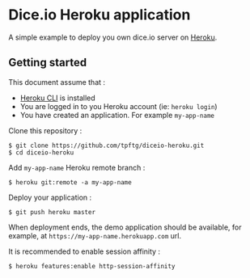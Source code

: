 # Dice.io Heroku application

A simple example to deploy you own dice.io server on [Heroku](https://www.heroku.com/home).

## Getting started

This document assume that :

* [Heroku CLI](https://devcenter.heroku.com/articles/heroku-command-line) is installed
* You are logged in to you Heroku account (ie: `heroku login`)
* You have created an application. For example `my-app-name`

Clone this repository :

```shell
$ git clone https://github.com/tpftg/diceio-heroku.git
$ cd diceio-heroku
```

Add `my-app-name` Heroku remote branch :

```shell
$ heroku git:remote -a my-app-name
```

Deploy your application :

```shell
$ git push heroku master
```

When deployment ends, the demo application should be available, for example, at `https://my-app-name.herokuapp.com` url.

It is recommended to enable session affinity :

```shell
$ heroku features:enable http-session-affinity
```
